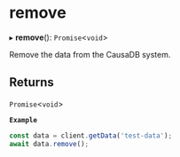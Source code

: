 # remove


▸ **remove**(): `Promise`\<`void`\>

Remove the data from the CausaDB system.

## Returns

`Promise`\<`void`\>

**`Example`**

```typescript
const data = client.getData('test-data');
await data.remove();
```
